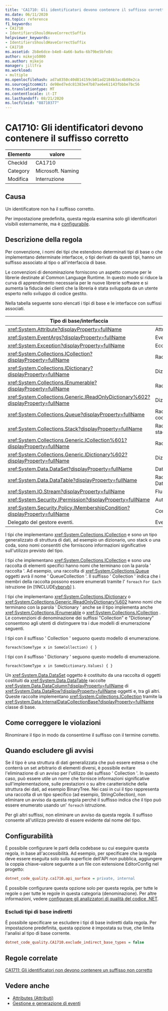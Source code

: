 ```yaml
---
title: 'CA1710: Gli identificatori devono contenere il suffisso corretto'
ms.date: 06/11/2020
ms.topic: reference
f1_keywords:
- CA1710
- IdentifiersShouldHaveCorrectSuffix
helpviewer_keywords:
- IdentifiersShouldHaveCorrectSuffix
- CA1710
ms.assetid: 2b8e6dce-b4e8-4a66-ba9a-6b79be5bfe8c
author: mikejo5000
ms.author: mikejo
manager: jillfra
ms.workload:
- multiple
ms.openlocfilehash: ad7a8350c40d814159cb01ad2184b3ac4b08e2ca
ms.sourcegitcommit: de98ed7edc81383e47b87ae6e61143fbbbe7bc56
ms.translationtype: MT
ms.contentlocale: it-IT
ms.lasthandoff: 08/21/2020
ms.locfileid: "88710377"
---
```

# <a name="ca1710-identifiers-should-have-correct-suffix"></a>CA1710: Gli identificatori devono contenere il suffisso corretto

|Elemento|valore|
|-|-|
|CheckId|CA1710|
|Category|Microsoft. Naming|
|Modifica|Interruzione|

## <a name="cause"></a>Causa

Un identificatore non ha il suffisso corretto.

Per impostazione predefinita, questa regola esamina solo gli identificatori visibili esternamente, ma è [configurabile](#configurability).

## <a name="rule-description"></a>Descrizione della regola

Per convenzione, i nomi dei tipi che estendono determinati tipi di base o che implementano determinate interfacce, o tipi derivati da questi tipi, hanno un suffisso associato al tipo o all'interfaccia di base.

Le convenzioni di denominazione forniscono un aspetto comune per le librerie destinate al Common Language Runtime. In questo modo si riduce la curva di apprendimento necessaria per le nuove librerie software e si aumenta la fiducia dei clienti che la libreria è stata sviluppata da un utente esperto nello sviluppo di codice gestito.

Nella tabella seguente sono elencati i tipi di base e le interfacce con suffissi associati.

|Tipo di base/interfaccia|Suffisso|
|--------------------------|------------|
|<xref:System.Attribute?displayProperty=fullName>|Attributo|
|<xref:System.EventArgs?displayProperty=fullName>|EventArgs|
|<xref:System.Exception?displayProperty=fullName>|Eccezione|
|<xref:System.Collections.ICollection?displayProperty=fullName>|Raccolta|
|<xref:System.Collections.IDictionary?displayProperty=fullName>|Dizionario|
|<xref:System.Collections.IEnumerable?displayProperty=fullName>|Raccolta|
|<xref:System.Collections.Generic.IReadOnlyDictionary%602?displayProperty=fullName>|Dizionario|
|<xref:System.Collections.Queue?displayProperty=fullName>|Raccolta o coda|
|<xref:System.Collections.Stack?displayProperty=fullName>|Raccolta o stack|
|<xref:System.Collections.Generic.ICollection%601?displayProperty=fullName>|Raccolta|
|<xref:System.Collections.Generic.IDictionary%602?displayProperty=fullName>|Dizionario|
|<xref:System.Data.DataSet?displayProperty=fullName>|DataSet|
|<xref:System.Data.DataTable?displayProperty=fullName>|Raccolta o DataTable|
|<xref:System.IO.Stream?displayProperty=fullName>|Flusso|
|<xref:System.Security.IPermission?displayProperty=fullName>|Autorizzazione|
|<xref:System.Security.Policy.IMembershipCondition?displayProperty=fullName>|Condizione|
|Delegato del gestore eventi.|EventHandler|

I tipi che implementano <xref:System.Collections.ICollection> e sono un tipo generalizzato di struttura di dati, ad esempio un dizionario, uno stack o una coda, sono nomi consentiti che forniscono informazioni significative sull'utilizzo previsto del tipo.

I tipi che implementano <xref:System.Collections.ICollection> e sono una raccolta di elementi specifici hanno nomi che terminano con la parola ' raccolta '. Ad esempio, una raccolta di <xref:System.Collections.Queue> oggetti avrà il nome ' QueueCollection '. Il suffisso ' Collection ' indica che i membri della raccolta possono essere enumerati tramite l' `foreach` `For Each` istruzione (in [!INCLUDE[vbprvb](../code-quality/includes/vbprvb_md.md)] ).

I tipi che implementano <xref:System.Collections.IDictionary> o <xref:System.Collections.Generic.IReadOnlyDictionary%602> hanno nomi che terminano con la parola ' Dictionary ' anche se il tipo implementa anche <xref:System.Collections.IEnumerable> o <xref:System.Collections.ICollection> . Le convenzioni di denominazione dei suffissi "Collection" e "Dictionary" consentono agli utenti di distinguere tra i due modelli di enumerazione seguenti.

I tipi con il suffisso ' Collection ' seguono questo modello di enumerazione.

```
foreach(SomeType x in SomeCollection) { }
```

I tipi con il suffisso ' Dictionary ' seguono questo modello di enumerazione.

```
foreach(SomeType x in SomeDictionary.Values) { }
```

Un <xref:System.Data.DataSet> oggetto è costituito da una raccolta di oggetti costituiti da <xref:System.Data.DataTable> raccolte <xref:System.Data.DataColumn?displayProperty=fullName> di <xref:System.Data.DataRow?displayProperty=fullName> oggetti e, tra gli altri. Queste raccolte implementano <xref:System.Collections.ICollection> tramite la <xref:System.Data.InternalDataCollectionBase?displayProperty=fullName> classe di base.

## <a name="how-to-fix-violations"></a>Come correggere le violazioni

Rinominare il tipo in modo da consentirne il suffisso con il termine corretto.

## <a name="when-to-suppress-warnings"></a>Quando escludere gli avvisi

Se il tipo è una struttura di dati generalizzata che può essere estesa o che conterrà un set arbitrario di elementi diversi, è possibile evitare l'eliminazione di un avviso per l'utilizzo del suffisso ' Collection '. In questo caso, può essere utile un nome che fornisce informazioni significative sull'implementazione, sulle prestazioni o su altre caratteristiche della struttura dei dati, ad esempio BinaryTree. Nei casi in cui il tipo rappresenta una raccolta di un tipo specifico (ad esempio, StringCollection), non eliminare un avviso da questa regola perché il suffisso indica che il tipo può essere enumerato usando un' `foreach` istruzione.

Per gli altri suffissi, non eliminare un avviso da questa regola. Il suffisso consente all'utilizzo previsto di essere evidente dal nome del tipo.

## <a name="configurability"></a>Configurabilità

È possibile configurare le parti della codebase su cui eseguire questa regola, in base all'accessibilità. Ad esempio, per specificare che la regola deve essere eseguita solo sulla superficie dell'API non pubblica, aggiungere la coppia chiave-valore seguente a un file con estensione EditorConfig nel progetto:

```ini
dotnet_code_quality.ca1710.api_surface = private, internal
```

È possibile configurare questa opzione solo per questa regola, per tutte le regole o per tutte le regole in questa categoria (denominazione). Per altre informazioni, vedere [configurare gli analizzatori di qualità del codice .NET](configure-fxcop-analyzers.md).

### <a name="exclude-indirect-base-types"></a>Escludi tipi di base indiretti

È possibile specificare se escludere i tipi di base indiretti dalla regola. Per impostazione predefinita, questa opzione è impostata su true, che limita l'analisi al tipo di base corrente.

```ini
dotnet_code_quality.CA1710.exclude_indirect_base_types = false
```

## <a name="related-rules"></a>Regole correlate

[CA1711: Gli identificatori non devono contenere un suffisso non corretto](../code-quality/ca1711.md)

## <a name="see-also"></a>Vedere anche

- [Attributes (Attributi)](/dotnet/standard/design-guidelines/attributes)
- [Gestione e generazione di eventi](/dotnet/standard/events/index)
